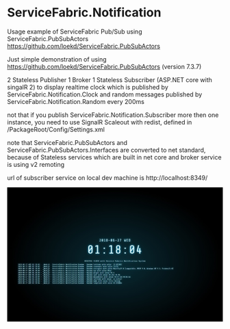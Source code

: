 # ServiceFabric.Notification
Usage example of ServiceFabric Pub/Sub using ServiceFabric.PubSubActors https://github.com/loekd/ServiceFabric.PubSubActors

Just simple demonstration of using https://github.com/loekd/ServiceFabric.PubSubActors (version 7.3.7)

2 Stateless Publisher
1 Broker
1 Stateless Subscriber (ASP.NET core with singalR 2) to display realtime clock which is published by ServiceFabric.Notification.Clock and
random messages published by ServiceFabric.Notification.Random every 200ms

not that if you publish ServiceFabric.Notification.Subscriber more then one instance, you need to use SignalR Scaleout with redist, defined in /PackageRoot/Config/Settings.xml

note that ServiceFabric.PubSubActors and ServiceFabric.PubSubActors.Interfaces are converted to net standard, because of Stateless services which are built in net core
and broker service is using v2 remoting

url of subscriber service on local dev machine is http://localhost:8349/

![alt text](https://github.com/danijel-peric/ServiceFabric.Notification/blob/master/index.jpg)
